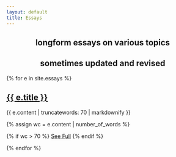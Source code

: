 ```yaml
---
layout: default
title: Essays
---
```

<h2 style="text-align: center">longform essays on various topics</h2>
<h2 style="text-align: center">sometimes updated and revised</h2>

{% for e in site.essays %}

## <a href="{{ e.url }}">{{ e.title }}</a>

{{ e.content | truncatewords: 70 | markdownify }}

{% assign wc = e.content | number_of_words %}

{% if wc > 70 %}
<a href="{{ e.url }}">See Full</a>
{% endif %}

{% endfor %}

